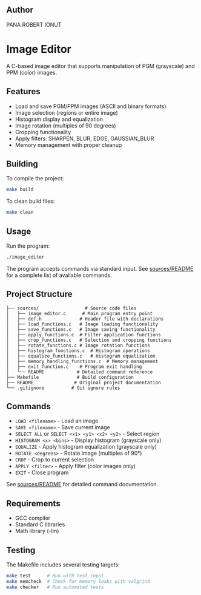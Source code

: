 ## Author
PANA ROBERT IONUT

# Image Editor

A C-based image editor that supports manipulation of PGM (grayscale) and PPM (color) images.

## Features

- Load and save PGM/PPM images (ASCII and binary formats)
- Image selection (regions or entire image)
- Histogram display and equalization
- Image rotation (multiples of 90 degrees)
- Cropping functionality
- Apply filters: SHARPEN, BLUR, EDGE, GAUSSIAN_BLUR
- Memory management with proper cleanup

## Building

To compile the project:

```bash
make build
```

To clean build files:

```bash
make clean
```

## Usage

Run the program:

```bash
./image_editor
```

The program accepts commands via standard input. See [sources/README](sources/README) for a complete list of available commands.

## Project Structure

```
├── sources/                 # Source code files
│   ├── image_editor.c      # Main program entry point
│   ├── def.h              # Header file with declarations
│   ├── load_functions.c   # Image loading functionality
│   ├── save_functions.c   # Image saving functionality
│   ├── apply_functions.c  # Filter application functions
│   ├── crop_functions.c   # Selection and cropping functions
│   ├── rotate_functions.c # Image rotation functions
│   ├── histogram_functions.c  # Histogram operations
│   ├── equalize_functions.c   # Histogram equalization
│   ├── memory_handling_functions.c  # Memory management
│   ├── exit_function.c    # Program exit handling
│   └── README            # Detailed command reference
├── Makefile              # Build configuration
├── README               # Original project documentation
└── .gitignore          # Git ignore rules

```

## Commands

- `LOAD <filename>` - Load an image
- `SAVE <filename>` - Save current image
- `SELECT ALL` or `SELECT <x1> <y1> <x2> <y2>` - Select region
- `HISTOGRAM <x> <bins>` - Display histogram (grayscale only)
- `EQUALIZE` - Apply histogram equalization (grayscale only)
- `ROTATE <degrees>` - Rotate image (multiples of 90°)
- `CROP` - Crop to current selection
- `APPLY <filter>` - Apply filter (color images only)
- `EXIT` - Close program

See [sources/README](sources/README) for detailed command documentation.

## Requirements

- GCC compiler
- Standard C libraries
- Math library (-lm)

## Testing

The Makefile includes several testing targets:

```bash
make test      # Run with test input
make memcheck  # Check for memory leaks with valgrind
make checker   # Run automated tests
```


